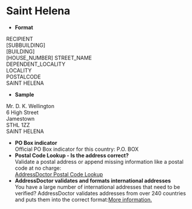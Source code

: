 Saint Helena
============

- **Format**

RECIPIENT  
[SUBBUILDING]  
[BUILDING]  
[HOUSE_NUMBER] STREET_NAME  
DEPENDENT_LOCALITY  
LOCALITY  
POSTALCODE  
SAINT HELENA
- **Sample**

Mr. D. K. Wellington  
6 High Street  
Jamestown  
STHL 1ZZ  
SAINT HELENA
- **PO Box indicator**  
Official PO Box indicator for this country: P.O. BOX
- **Postal Code Lookup - Is the address correct?**  
Validate a postal address or append missing information like a postal code at no charge:  
[AddressDoctor Postal Code Lookup](http://lookup.addressdoctor.com/lookup/default.aspx?lang=en&country=SHN)
- **AddressDoctor validates and formats international addresses**  
You have a large number of international addresses that need to be verified? AddressDoctor validates addresses from over 240 countries and puts them into the correct format:[More information.](index.php?id=31&L=1)